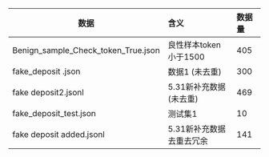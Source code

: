 


| 数据                                             | 含义                  | 数据量 |
|------------------------------------------------|:--------------------|:----|
| Benign_sample_Check_token_True.json            | 良性样本token小于1500     | 405 |
| fake_deposit .json                             | 数据1 (未去重)           | 300 |
| fake deposit2.jsonl                            | 5.31新补充数据 (未去重)     | 469 |
| fake_deposit_test.json                         | 测试集1                | 10  |
| fake deposit added.jsonl                       | 5.31新补充数据去重去冗余      | 141 |

